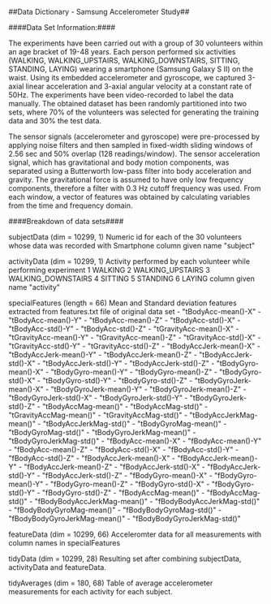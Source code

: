 ##Data Dictionary - Samsung Accelerometer Study##

####Data Set Information:####

The experiments have been carried out with a group of 30 volunteers
within an age bracket of 19-48 years. Each person performed six
activities (WALKING, WALKING_UPSTAIRS, WALKING_DOWNSTAIRS, SITTING,
STANDING, LAYING) wearing a smartphone (Samsung Galaxy S II) on the
waist. Using its embedded accelerometer and gyroscope, we captured
3-axial linear acceleration and 3-axial angular velocity at a constant
rate of 50Hz. The experiments have been video-recorded to label the data
manually. The obtained dataset has been randomly partitioned into two
sets, where 70% of the volunteers was selected for generating the
training data and 30% the test data.

The sensor signals (accelerometer and gyroscope) were pre-processed by
applying noise filters and then sampled in fixed-width sliding windows
of 2.56 sec and 50% overlap (128 readings/window). The sensor
acceleration signal, which has gravitational and body motion components,
was separated using a Butterworth low-pass filter into body acceleration
and gravity. The gravitational force is assumed to have only low
frequency components, therefore a filter with 0.3 Hz cutoff frequency
was used. From each window, a vector of features was obtained by
calculating variables from the time and frequency domain.


####Breakdown of data sets####

subjectData		(dim = 10299, 1)
Numeric id for each of the 30 volunteers whose data was recorded with Smartphone
column given name "subject"


activityData	(dim = 10299, 1)
Activity performed by each volunteer while performing experiment
1 WALKING
2 WALKING_UPSTAIRS
3 WALKING_DOWNSTAIRS
4 SITTING
5 STANDING
6 LAYING
column given name "activity"

specialFeatures		(length = 66)
Mean and Standard deviation features extracted from features.txt file of original data set
			- "tBodyAcc-mean()-X"
			- "tBodyAcc-mean()-Y"
			- "tBodyAcc-mean()-Z"
			- "tBodyAcc-std()-X"
			- "tBodyAcc-std()-Y"
			- "tBodyAcc-std()-Z"
			- "tGravityAcc-mean()-X"
			- "tGravityAcc-mean()-Y"
			- "tGravityAcc-mean()-Z"
			- "tGravityAcc-std()-X"
			- "tGravityAcc-std()-Y"
			- "tGravityAcc-std()-Z"
			- "tBodyAccJerk-mean()-X"
			- "tBodyAccJerk-mean()-Y"
			- "tBodyAccJerk-mean()-Z"
			- "tBodyAccJerk-std()-X"
			- "tBodyAccJerk-std()-Y"
			- "tBodyAccJerk-std()-Z"
			- "tBodyGyro-mean()-X"
			- "tBodyGyro-mean()-Y"
			- "tBodyGyro-mean()-Z"
			- "tBodyGyro-std()-X"
			- "tBodyGyro-std()-Y"
			- "tBodyGyro-std()-Z"
			- "tBodyGyroJerk-mean()-X"
			- "tBodyGyroJerk-mean()-Y"
			- "tBodyGyroJerk-mean()-Z"
			- "tBodyGyroJerk-std()-X"
			- "tBodyGyroJerk-std()-Y"
			- "tBodyGyroJerk-std()-Z"
			- "tBodyAccMag-mean()"
			- "tBodyAccMag-std()"
			- "tGravityAccMag-mean()"
			- "tGravityAccMag-std()"
			- "tBodyAccJerkMag-mean()"
			- "tBodyAccJerkMag-std()"
			- "tBodyGyroMag-mean()"
			- "tBodyGyroMag-std()"
			- "tBodyGyroJerkMag-mean()"
			- "tBodyGyroJerkMag-std()"
			- "fBodyAcc-mean()-X"
			- "fBodyAcc-mean()-Y"
			- "fBodyAcc-mean()-Z"
			- "fBodyAcc-std()-X"
			- "fBodyAcc-std()-Y"
			- "fBodyAcc-std()-Z"
			- "fBodyAccJerk-mean()-X"
			- "fBodyAccJerk-mean()-Y"
			- "fBodyAccJerk-mean()-Z"
			- "fBodyAccJerk-std()-X"
			- "fBodyAccJerk-std()-Y"
			- "fBodyAccJerk-std()-Z"
			- "fBodyGyro-mean()-X"
			- "fBodyGyro-mean()-Y"
			- "fBodyGyro-mean()-Z"
			- "fBodyGyro-std()-X"
			- "fBodyGyro-std()-Y"
			- "fBodyGyro-std()-Z"
			- "fBodyAccMag-mean()"
			- "fBodyAccMag-std()"
			- "fBodyBodyAccJerkMag-mean()"
			- "fBodyBodyAccJerkMag-std()"
			- "fBodyBodyGyroMag-mean()"
			- "fBodyBodyGyroMag-std()"
			- "fBodyBodyGyroJerkMag-mean()"
			- "fBodyBodyGyroJerkMag-std()"	
			
			
featureData			(dim = 10299, 66)
Acceleromter data for all measurements with column names in specialFeatures


tidyData			(dim = 10299, 28)
Resulting set after combining subjectData, activityData and featureData.


tidyAverages	(dim = 180, 68)
Table of average accelerometer measurements for each activity for each subject.